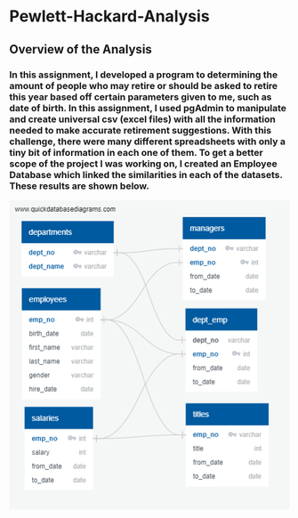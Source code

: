 # Pewlett-Hackard-Analysis

## Overview of the Analysis

### In this assignment, I developed a program to determining the amount of people who may retire or should be asked to retire this year based off certain parameters given to me, such as date of birth. In this assignment, I used pgAdmin to manipulate and create universal csv (excel files) with all the information needed to make accurate retirement suggestions. With this challenge, there were many different spreadsheets with only a tiny bit of information in each one of them. To get a better scope of the project I was working on, I created an Employee Database which linked the similarities in each of the datasets. These results are shown below.

![EmployeeDB](EmployeeDB.png)
